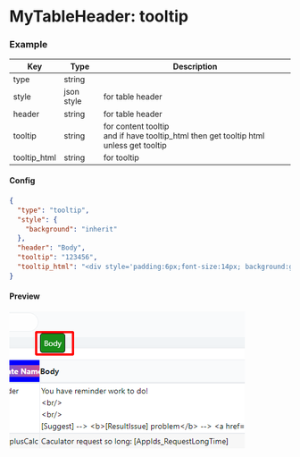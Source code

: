 # MyTableHeader: tooltip

### Example
| Key         | Type       | Description        |
| ----------- | ---------- | -----------        |
| type        | string     |                    |
| style       | json style | for table header   |
| header      | string     | for table header   |
| tooltip     | string     | for content tooltip <br> and if have tooltip_html then get tooltip html unless get tooltip|
| tooltip_html| string     | for tooltip        |
#### Config

```json
{
  "type": "tooltip",
  "style": {
    "background": "inherit"
  },
  "header": "Body",
  "tooltip": "123456",
  "tooltip_html": "<div style='padding:6px;font-size:14px; background:green;border:1px solid #000;border-radius:5px' >Body</div>"
}
```

#### Preview

![](../../.gitbook/assets/MTHtooltip2.png)
